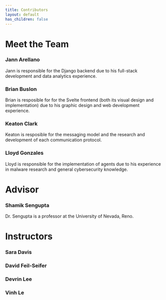 ```yaml
---
title: Contributors
layout: default
has_children: false
---
```


# Meet the Team

### Jann Arellano
Jann is responsible for the Django backend due to his full-stack development and data analytics experience.
### Brian Buslon
Brian is resposible for for the Svelte frontend (both its visual design and implementation) due to his graphic design and web development experience.
### Keaton Clark
Keaton is resposible for the messaging model and the research and development of each communication protocol.
### Lloyd Gonzales
Lloyd is responsible for the implementation of agents due to his experience in malware research and general cybersecurity knowledge.

# Advisor

### Shamik Sengupta
Dr. Sengupta is a professor at the University of Nevada, Reno.

# Instructors

### Sara Davis

### David Feil-Seifer

### Devrin Lee

### Vinh Le
